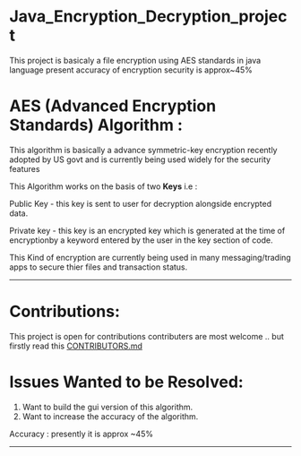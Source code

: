 # Java_Encryption_Decryption_project

This project is basicaly  a file encryption using AES standards in java language
present accuracy of encryption security is approx~45% 

# AES (Advanced Encryption Standards) Algorithm :

This algorithm is basically a advance symmetric-key encryption recently adopted by US govt and is currently being used widely for the security features

This Algorithm works on the basis of two **Keys** i.e : 

Public Key - this key is sent to user for decryption alongside encrypted data.

Private key - this key is an encrypted key which is generated at the time of encryptionby a keyword entered by the user in the key section of code.

This Kind of encryption are currently being used in many messaging/trading apps to secure thier files and transaction status.

--------------------------------------------------------------------------------

# Contributions:
This project is open for contributions
contributers are most welcome .. but firstly read this [CONTRIBUTORS.md](https://github.com/priyansh19/Java_Encryption_Decryption_project/blob/master/CONTRIBUTION.md)

# Issues Wanted to be Resolved:

1. Want to build the gui version of this algorithm.
2. Want to increase the accuracy of the algorithm.
 
 
Accuracy : presently it is approx ~45%

--------------------------------------------------------------------------------
